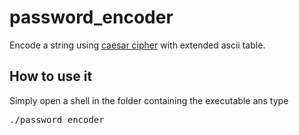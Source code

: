 # password_encoder
Encode a string using <a href="https://en.wikipedia.org/wiki/Caesar_cipher">caesar cipher</a> with extended ascii table.

<h2>How to use it</h2>
Simply open a shell in the folder containing the executable ans type <pre>./password_encoder</pre>
